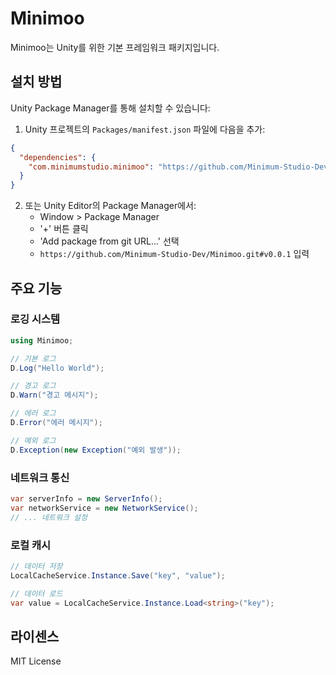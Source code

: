 # Minimoo

Minimoo는 Unity를 위한 기본 프레임워크 패키지입니다.

## 설치 방법

Unity Package Manager를 통해 설치할 수 있습니다:

1. Unity 프로젝트의 `Packages/manifest.json` 파일에 다음을 추가:
```json
{
  "dependencies": {
    "com.minimumstudio.minimoo": "https://github.com/Minimum-Studio-Dev/Minimoo.git#v0.0.1"
  }
}
```

2. 또는 Unity Editor의 Package Manager에서:
   - Window > Package Manager
   - '+' 버튼 클릭
   - 'Add package from git URL...' 선택
   - `https://github.com/Minimum-Studio-Dev/Minimoo.git#v0.0.1` 입력

## 주요 기능

### 로깅 시스템
```csharp
using Minimoo;

// 기본 로그
D.Log("Hello World");

// 경고 로그
D.Warn("경고 메시지");

// 에러 로그
D.Error("에러 메시지");

// 예외 로그
D.Exception(new Exception("예외 발생"));
```

### 네트워크 통신
```csharp
var serverInfo = new ServerInfo();
var networkService = new NetworkService();
// ... 네트워크 설정
```

### 로컬 캐시
```csharp
// 데이터 저장
LocalCacheService.Instance.Save("key", "value");

// 데이터 로드
var value = LocalCacheService.Instance.Load<string>("key");
```

## 라이센스

MIT License 